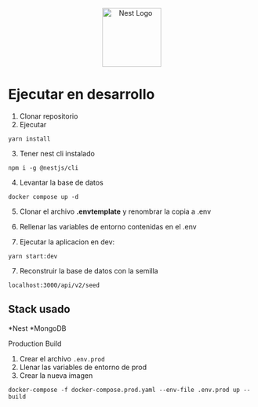 <p align="center">
  <a href="http://nestjs.com/" target="blank"><img src="https://nestjs.com/img/logo-small.svg" width="120" alt="Nest Logo" /></a>
</p>

 # Ejecutar en desarrollo
 1. Clonar repositorio
 2. Ejecutar 
 ```
 yarn install

 ```

 3. Tener nest cli instalado
 ```
npm i -g @nestjs/cli

 ```
 4. Levantar la base de datos

 ``` 
docker compose up -d

 ```

 5. Clonar el archivo __.envtemplate__ y renombrar la copia a .env

 6. Rellenar las variables de entorno contenidas en el .env

 7. Ejecutar la aplicacion en dev: 
 ```
 yarn start:dev 
 
 ```

 7. Reconstruir la base de datos con la semilla
 ```
 localhost:3000/api/v2/seed
 
 ```

## Stack usado
*Nest
*MongoDB

Production Build
1. Crear el archivo ```.env.prod  ```
2. Llenar las variables de entorno de prod
3. Crear la nueva imagen
```
docker-compose -f docker-compose.prod.yaml --env-file .env.prod up --build
```